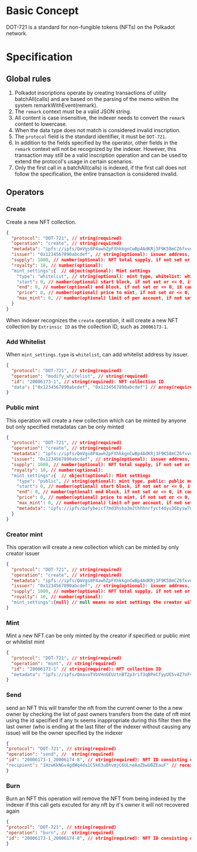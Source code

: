# Basic Concept

DOT-721 is a standard for non-fungible tokens (NFTs) on the Polkadot network. 

# Specification

## Global rules

1. Polkadot inscriptions operate by creating transactions of utility batchAll(calls) and are based on the parsing of the memo within the system remarkWithEvent(remark).
2. The `remark` context must be a valid JSON string.
3. All content is case insensitive, the indexer needs to convert the `remark` content to lowercase.
4. When the data type does not match is considered invalid inscription.
5. The `protocol` field is the standard identifier, it must be `DOT-721`.
6. In addition to the fields specified by the operator, other fields in the `remark` context will not be recognized by the indexer. However, this transaction may still be a valid inscription operation and can be used to extend the protocol's usage in certain scenarios.
7. Only the first call in a batchAll(calls) is indexed, if the first call does not follow the specification, the entire transaction is considered invalid.

## Operators

### Create

Create a new NFT collection.

```json
{
  "protocol": "DOT-721", // string(required)
  "operation": "create", // string(required)
  "metadata": "ipfs://ipfs/QmVgs8P4awhZpFXhkkgnCwBp4AdKRj3F9K58mCZ6fxvn3j", // string(required): metadata URI, JSON text, it can be IPFS URI or HTTP(s) URL collection logo profile
  "issuer": "0x1234567890abcdef", // string(optional): issuer address, if not set, it is the same as the sender, the account format need follow the SS58 format standard and use the address prefix(0) of the Polkadot network
  "supply": 1000, // number(optional): NFT total supply, if not set or <= 0, it can be minted without limit
  "royalty": 10, // number(optional): 
  "mint_settings":{  // object(optional): Mint settings
    "type": "whitelist", // string(optional): mint type, whitelist: whitelist mode
    "start": 0, // number(optional) start block, if not set or <= 0, it can be minted immediately
    "end": 0, // number(optional) end block, if not set or <= 0, it can be minted forever
    "price": 0, // number(optional) price to mint, if not set or <= 0, it can be minted for free
    "max_mint": 0, // number(optional) limit of per account, if not set or <= 0, it can be minted without limit
  }
}
```

When indexer recognizes the `create` operation, it will create a new NFT collection by `Extrinsic ID` as the collection ID, such as `20006173-1`.

### Add Whitelist

When `mint_settings.type` is `whitelist`, can add whitelist address by issuer.

```json
{
  "protocol": "DOT-721", // string(required)
  "operation": "modify_whitelist", // string(required)
  "id": "20006173-1", // string(required): NFT collection ID
  "data": ["0x1234567890abcdef", "0x1234567890abcdef"] // array(required): whitelist address
}
```
### Public mint
This operation will create a new collection which can be minted by anyone but only specified metadatas can be only minted

```json
{
  "protocol": "DOT-721", // string(required)
  "operation": "create", // string(required)
  "metadata": "ipfs://ipfs/QmVgs8P4awhZpFXhkkgnCwBp4AdKRj3F9K58mCZ6fxvn3j", // string(required): metadata URI, JSON text, it can be IPFS URI or HTTP(s) URL collection logo profile
  "issuer": "0x1234567890abcdef", // string(optional): issuer address, if not set, it is the same as the sender, the account format need follow the SS58 format standard and use the address prefix(0) of the Polkadot network
  "supply": 1000, // number(optional): NFT total supply, if not set or <= 0, it can be minted without limit
  "royalty": 10, // number(optional): 
  "mint_settings":{  // object(optional): Mint settings
    "type": "public", // string(optional): mint type, public: public mode anyone can mint the nft from collection
    "start": 0, // number(optional) start block, if not set or <= 0, it can be minted immediately
    "end": 0, // number(optional) end block, if not set or <= 0, it can be minted forever
    "price": 0, // number(optional) price to mint, if not set or <= 0, it can be minted for free
    "max_mint": 0, // number(optional) limit of per account, if not set or <= 0, it can be minted without limit
    "metadata": "ipfs://ipfs/bafybeicf7md3hsba3m2thhhnrfyct4dyu36bysw7ol7lw5agopf5vbxeqe" this a example json list which contains metadata for every nft specified this allows creator to restrict minter from minting spam nft with unknown metadata if someone mints any nft with two same ipfs urls metadata then the first one minted will be indexed with the help checking their timestamps and the other one will be spam nft
  }
}
```
### Creator mint
This operation will create a new collection which can be minted by only creator issuer

```json
{
  "protocol": "DOT-721", // string(required)
  "operation": "create", // string(required)
  "metadata": "ipfs://ipfs/QmVgs8P4awhZpFXhkkgnCwBp4AdKRj3F9K58mCZ6fxvn3j", // string(required): metadata URI, JSON text, it can be IPFS URI or HTTP(s) URL collection logo profile
  "issuer": "0x1234567890abcdef", // string(optional): issuer address, if not set, it is the same as the sender, the account format need follow the SS58 format standard and use the address prefix(0) of the Polkadot network
  "supply": 1000, // number(optional): NFT total supply, if not set or <= 0, it can be minted without limit
  "royalty": 10, // number(optional): 
  "mint_settings":{null} // null means no mint settings the creator will use the marketplace to create nft and sell them
}
```

### Mint

Mint a new NFT.can be only minted by the creator if specified or public mint or whitelist mint

```json
{
  "protocol": "DOT-721", // string(required)
  "operation": "mint", // string(required)
  "id": "20006173-1" // string(required): NFT collection ID
  "metadata": "ipfs://ipfs/QmavoTVbVHnGEUztnBT2p3rif3qBPeCfyyUE5v4Z7oFvs4" // ipfs url for the nft content
}
```

### Send
send an NFT this will transfer the nft from the current owner to the a new owner by checking the list of past owners transfers from the date of nft mint using the id specified if any tx seems inappropriate during this filter then the last owner (who is ending at the last filter of the indexer without causing any issue) will be the owner specified by the indexer
``` JSON
{
"protocol": "DOT-721", // string(required)
"operation": "send", //  string(required)
"id": "20006173-1_20006174-8", // string(required): NFT ID consisting of collection id 20006173 followed by nft extrinsic id in which nft minted 20006174-8 seprated by _
"recipient": "1HzwKkNGv4gdWq4ds1C5k63u8hvmjC6ULneAaZbwUBZEauF" // receiver address must be chain specified if you send to a wrong address who doesn't have existential balance or a wrong address then nft will be burned for ever or transaction will fail or may be recoreded but not fully received in case of nft sent to right chain address but without considering existential balance then it can be received once the receiver makes the account alive never send nft without a keep alive check in marketplace or without verifying the chain destination address
}

```
### Burn
Burn an NFT this operation will remove the NFT from being indexed by the indexer if this call gets excuted for any nft by it's owner it will not recovered again
```JSON
{
"protocol": "DOT-721", // string(required)
"operation": "burn", //  string(required)
"id": "20006173-1_20006174-8", // string(required): NFT ID consisting of collection id 20006173 followed by nft extrinsic id in which nft minted 20006174-8 seprated by _
}
```
